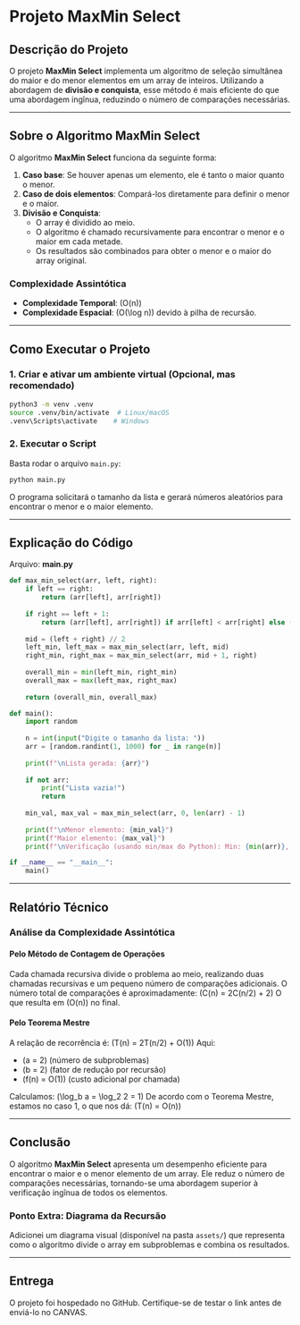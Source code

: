 # Projeto MaxMin Select

## Descrição do Projeto

O projeto **MaxMin Select** implementa um algoritmo de seleção simultânea do maior e do menor elementos em um array de inteiros. Utilizando a abordagem de **divisão e conquista**, esse método é mais eficiente do que uma abordagem ingînua, reduzindo o número de comparações necessárias.

---

## Sobre o Algoritmo MaxMin Select

O algoritmo **MaxMin Select** funciona da seguinte forma:

1. **Caso base**: Se houver apenas um elemento, ele é tanto o maior quanto o menor.
2. **Caso de dois elementos**: Compará-los diretamente para definir o menor e o maior.
3. **Divisão e Conquista**:
   - O array é dividido ao meio.
   - O algoritmo é chamado recursivamente para encontrar o menor e o maior em cada metade.
   - Os resultados são combinados para obter o menor e o maior do array original.

### Complexidade Assintótica

- **Complexidade Temporal**: \(O(n)\)
- **Complexidade Espacial**: \(O(\log n)\) devido à pilha de recursão.

---

## Como Executar o Projeto

### 1. Criar e ativar um ambiente virtual (Opcional, mas recomendado)

```bash
python3 -m venv .venv
source .venv/bin/activate  # Linux/macOS
.venv\Scripts\activate    # Windows
```

### 2. Executar o Script

Basta rodar o arquivo `main.py`:

```bash
python main.py
```

O programa solicitará o tamanho da lista e gerará números aleatórios para encontrar o menor e o maior elemento.

---

## Explicação do Código

Arquivo: **main.py**

```python
def max_min_select(arr, left, right):
    if left == right:
        return (arr[left], arr[right])
    
    if right == left + 1:
        return (arr[left], arr[right]) if arr[left] < arr[right] else (arr[right], arr[left])
    
    mid = (left + right) // 2
    left_min, left_max = max_min_select(arr, left, mid)
    right_min, right_max = max_min_select(arr, mid + 1, right)
    
    overall_min = min(left_min, right_min)
    overall_max = max(left_max, right_max)
    
    return (overall_min, overall_max)

def main():
    import random
    
    n = int(input("Digite o tamanho da lista: "))
    arr = [random.randint(1, 1000) for _ in range(n)]
    
    print(f"\nLista gerada: {arr}")
    
    if not arr:
        print("Lista vazia!")
        return
    
    min_val, max_val = max_min_select(arr, 0, len(arr) - 1)
    
    print(f"\nMenor elemento: {min_val}")
    print(f"Maior elemento: {max_val}")
    print(f"\nVerificação (usando min/max do Python): Min: {min(arr)}, Max: {max(arr)}")

if __name__ == "__main__":
    main()
```

---

## Relatório Técnico

### Análise da Complexidade Assintótica

#### Pelo Método de Contagem de Operações

Cada chamada recursiva divide o problema ao meio, realizando duas chamadas recursivas e um pequeno número de comparações adicionais. O número total de comparações é aproximadamente:
\(C(n) = 2C(n/2) + 2\)
O que resulta em \(O(n)\) no final.

#### Pelo Teorema Mestre

A relação de recorrência é:
\(T(n) = 2T(n/2) + O(1)\)
Aqui:

- \(a = 2\) (número de subproblemas)
- \(b = 2\) (fator de redução por recursão)
- \(f(n) = O(1)\) (custo adicional por chamada)

Calculamos:
\(\log_b a = \log_2 2 = 1\)
De acordo com o Teorema Mestre, estamos no caso 1, o que nos dá:
\(T(n) = O(n)\)

---

## Conclusão

O algoritmo **MaxMin Select** apresenta um desempenho eficiente para encontrar o maior e o menor elemento de um array. Ele reduz o número de comparações necessárias, tornando-se uma abordagem superior à verificação ingînua de todos os elementos.

### Ponto Extra: Diagrama da Recursão

Adicionei um diagrama visual (disponível na pasta `assets/`) que representa como o algoritmo divide o array em subproblemas e combina os resultados.



---

## Entrega

O projeto foi hospedado no GitHub. Certifique-se de testar o link antes de enviá-lo no CANVAS.


